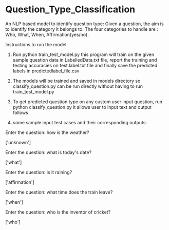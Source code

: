 # Question_Type_Classification
An NLP based model to identify question type: Given a question, the aim is to identify the category it belongs to. The four categories to handle are : Who, What, When, Affirmation(yes/no).

Instructions to run the model:

1. Run python train_test_model.py
  this program will train on the given sample question data in LabelledData.txt file, report the training and testing accuracies on test.label.txt file and finally save the predicted labels in predictedlabel_file.csv

2. The models will be trained and saved in models directory
  so classify_question.py can be run directly without having to run train_test_model.py
  
3. To get predicted question type on any custom user input question, run python  classify_question.py
  it allows user to input text and output follows
  
4. some sample input test cases and their corresponding outputs:

Enter the question: how is the weather?

['unknown']

Enter the question: what is today's date?

['what']

Enter the question: is it raining?

['affirmation']

Enter the question: what time does the train leave?

['when']

Enter the question: who is the inventor of cricket?

['who']
